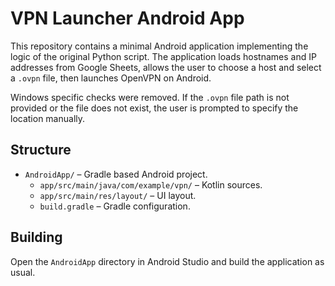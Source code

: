 # VPN Launcher Android App

This repository contains a minimal Android application implementing the logic of the original Python script. The application loads hostnames and IP addresses from Google Sheets, allows the user to choose a host and select a `.ovpn` file, then launches OpenVPN on Android.

Windows specific checks were removed. If the `.ovpn` file path is not provided or the file does not exist, the user is prompted to specify the location manually.

## Structure
- `AndroidApp/` – Gradle based Android project.
  - `app/src/main/java/com/example/vpn/` – Kotlin sources.
  - `app/src/main/res/layout/` – UI layout.
  - `build.gradle` – Gradle configuration.

## Building
Open the `AndroidApp` directory in Android Studio and build the application as usual.


